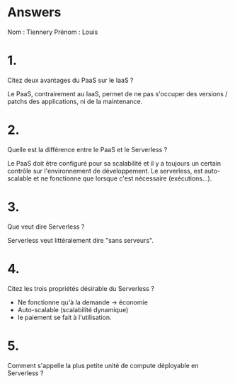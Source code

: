 # Answers

Nom : Tiennery
Prénom : Louis

# 1.
Citez deux avantages du PaaS sur le IaaS ?

Le PaaS, contrairement au IaaS, permet de ne pas s'occuper des versions / patchs des applications, ni de la maintenance. 

# 2.
Quelle est la différence entre le PaaS et le Serverless ?

Le PaaS doit être configuré pour sa scalabilité et il y a toujours un certain contrôle sur l'environnement de développement. Le serverless, est auto-scalable et ne fonctionne que lorsque c'est nécessaire (exécutions...).

# 3.
Que veut dire Serverless ?

Serverless veut littéralement dire "sans serveurs".

# 4.
Citez les trois propriétés désirable du Serverless ?

- Ne fonctionne qu'à la demande -> économie
- Auto-scalable (scalabilité dynamique)
- le paiement se fait à l'utilisation.

# 5.
Comment s'appelle la plus petite unité de compute déployable en Serverless ?
